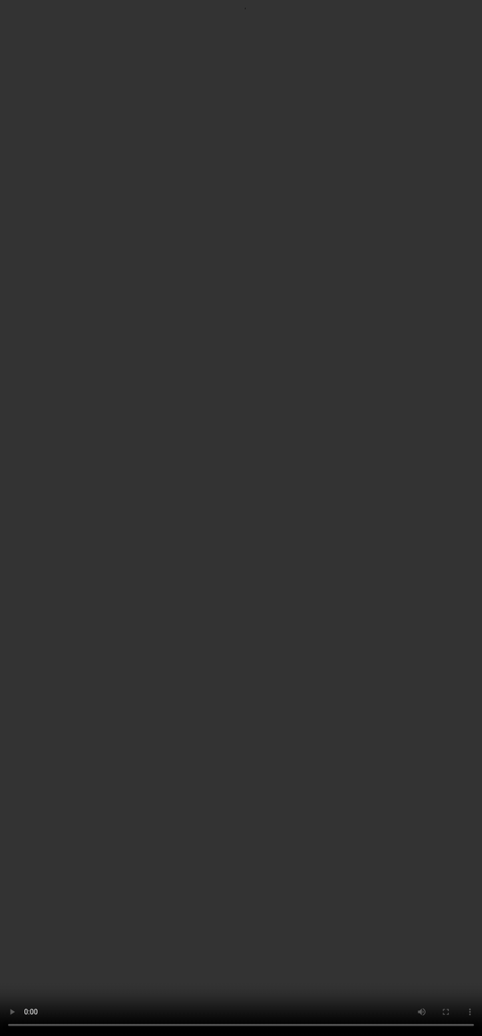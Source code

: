 ## <span style="color:#364BC9">Effective Prompting: Recap</span>
<video src="${PRIVATE_COMPLEX_PROMPTING_VIDEO_3}" frameborder="0" allowfullscreen style="position: absolute; top: 0; left: 0; width: 100%; height: 100%; border: none; object-fit: cover;" controls="" controlslist="nodownload nofullscreen" style="width: 100%" />


:::tip
**What is PRECISE?**&#x20;

* P- Purpose and Persona
* R- Requirements and Restrictions
* E- Examples
* C-Context and Background
* S- Style and Sensitivity
* E- Evaluation and Refinement&#x20;

**Why does Effective Prompting matter in Complex Prompting?**&#x20;

* Effective prompting ensures models handle ambiguity, context shifts, constraints, and conflicts.
* PRECISE elements add clarity, tone, and structure—crucial for complex prompts.
* In SFT, precise prompts lead to diverse, high-quality, and unambiguous training data.
* In RLHF, they enable consistent and fair human feedback by setting clear expectations.
:::

***
<img height="400" width="900" src="${PRIVATE_COMPLEX_PROMPTING_IMAGE_1}" />